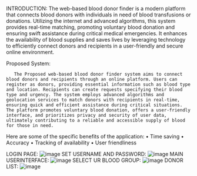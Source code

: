 INTRODUCTION:
The web-based blood donor finder is a modern platform that connects blood donors with individuals in need of blood transfusions or donations. Utilizing the internet and advanced algorithms, this system provides real-time matching, promoting voluntary blood donation and ensuring swift assistance during critical medical emergencies. It enhances the availability of blood supplies and saves lives by leveraging technology to efficiently connect donors and recipients in a user-friendly and secure online environment.



Proposed System:

       The Proposed web-based blood donor finder system aims to connect blood donors and recipients through an online platform. Users can register as donors, providing essential information such as blood type and location. Recipients can create requests specifying their blood type and urgency. The system employs advanced algorithms and geolocation services to match donors with recipients in real-time, ensuring quick and efficient assistance during critical situations. The platform promotes voluntary blood donation, offers a user-friendly interface, and prioritizes privacy and security of user data, ultimately contributing to a reliable and accessible supply of blood for those in need.
Here are some of the specific benefits of the application:
•	Time saving
•	Accuracy
•	Tracking of availability
•	User friendliness


LOGIN PAGE:
![image](https://github.com/Mrudhulam8/Web-Based-Blood-Donation-System/assets/171497254/ff3c9c46-8f2a-4417-8ad5-cc8203a54dc0)
SET USERNAME AND PASSWORD:
![image](https://github.com/Mrudhulam8/Web-Based-Blood-Donation-System/assets/171497254/a26ae2a9-dc30-4671-8665-54a7857c984e)
MAIN USERINTERFACE:
![image](https://github.com/Mrudhulam8/Web-Based-Blood-Donation-System/assets/171497254/6d89fc02-9941-4c13-8c56-15e507927121)
SELECT UR BLOOD GROUP:
![image](https://github.com/Mrudhulam8/Web-Based-Blood-Donation-System/assets/171497254/6df25b5e-a9af-4c2e-a6d3-196933851650)
DONOR LIST:
![image](https://github.com/Mrudhulam8/Web-Based-Blood-Donation-System/assets/171497254/ca677da5-1153-4151-8d8f-a132baa37750)

